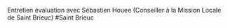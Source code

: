 Entretien évaluation avec Sébastien Houee (Conseiller à la Mission Locale de Saint Brieuc) #Saint Brieuc